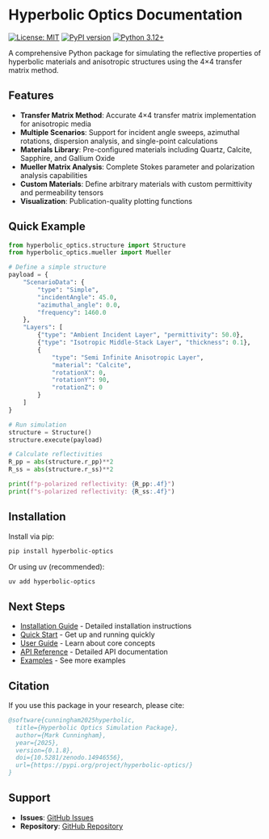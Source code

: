 # Hyperbolic Optics Documentation

[![License: MIT](https://img.shields.io/badge/License-MIT-yellow.svg)](https://github.com/MarkCunningham0410/hyperbolic_optics/blob/main/LICENSE)
[![PyPI version](https://badge.fury.io/py/hyperbolic-optics.svg)](https://badge.fury.io/py/hyperbolic-optics)
[![Python 3.12+](https://img.shields.io/badge/python-3.12+-blue.svg)](https://www.python.org/downloads/)

A comprehensive Python package for simulating the reflective properties of hyperbolic materials and anisotropic structures using the 4×4 transfer matrix method.

## Features

- **Transfer Matrix Method**: Accurate 4×4 transfer matrix implementation for anisotropic media
- **Multiple Scenarios**: Support for incident angle sweeps, azimuthal rotations, dispersion analysis, and single-point calculations
- **Materials Library**: Pre-configured materials including Quartz, Calcite, Sapphire, and Gallium Oxide
- **Mueller Matrix Analysis**: Complete Stokes parameter and polarization analysis capabilities
- **Custom Materials**: Define arbitrary materials with custom permittivity and permeability tensors
- **Visualization**: Publication-quality plotting functions

## Quick Example

```python
from hyperbolic_optics.structure import Structure
from hyperbolic_optics.mueller import Mueller

# Define a simple structure
payload = {
    "ScenarioData": {
        "type": "Simple",
        "incidentAngle": 45.0,
        "azimuthal_angle": 0.0,
        "frequency": 1460.0
    },
    "Layers": [
        {"type": "Ambient Incident Layer", "permittivity": 50.0},
        {"type": "Isotropic Middle-Stack Layer", "thickness": 0.1},
        {
            "type": "Semi Infinite Anisotropic Layer",
            "material": "Calcite",
            "rotationX": 0,
            "rotationY": 90,
            "rotationZ": 0
        }
    ]
}

# Run simulation
structure = Structure()
structure.execute(payload)

# Calculate reflectivities
R_pp = abs(structure.r_pp)**2
R_ss = abs(structure.r_ss)**2

print(f"p-polarized reflectivity: {R_pp:.4f}")
print(f"s-polarized reflectivity: {R_ss:.4f}")
```

## Installation

Install via pip:

```bash
pip install hyperbolic-optics
```

Or using uv (recommended):

```bash
uv add hyperbolic-optics
```

## Next Steps

- [Installation Guide](getting-started/installation.md) - Detailed installation instructions
- [Quick Start](getting-started/quickstart.md) - Get up and running quickly
- [User Guide](user-guide/concepts.md) - Learn about core concepts
- [API Reference](api/structure.md) - Detailed API documentation
- [Examples](examples/basic.md) - See more examples

## Citation

If you use this package in your research, please cite:

```bibtex
@software{cunningham2025hyperbolic,
  title={Hyperbolic Optics Simulation Package},
  author={Mark Cunningham},
  year={2025},
  version={0.1.8},
  doi={10.5281/zenodo.14946556},
  url={https://pypi.org/project/hyperbolic-optics/}
}
```

## Support

- **Issues**: [GitHub Issues](https://github.com/MarkCunningham0410/hyperbolic_optics/issues)
- **Repository**: [GitHub Repository](https://github.com/MarkCunningham0410/hyperbolic_optics)
